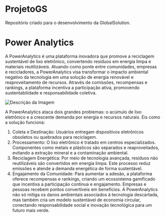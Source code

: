 # ProjetoGS
Repositório criado para o desenvolvimento da GlobalSolution. 

# Power Analytics 
A PowerAnalytics é uma plataforma inovadora que promove a reciclagem sustentável de lixo eletrônico, convertendo resíduos em energia limpa e materiais reutilizáveis. Atuando como ponte entre comunidades, empresas e recicladores, a PowerAnalytics visa transformar o impacto ambiental negativo da tecnologia em uma solução de energia renovável e reaproveitamento de recursos. Através de comissões, recompensas e rankings, a plataforma incentiva a participação ativa, promovendo sustentabilidade e responsabilidade coletiva.

![Descrição da Imagem](/logopa.png)


A PowerAnalytics ataca dois grandes problemas: o acúmulo de lixo eletrônico e a crescente demanda por energia e recursos naturais. Eis como a solução funciona:
1.	Coleta e Destinação: Usuários entregam dispositivos eletrônicos obsoletos ou quebrados para reciclagem.
2.	Processamento: O lixo eletrônico é tratado em centros especializados. Componentes como metais e plásticos são separados e reaproveitados, evitando a extração mineral e a contaminação ambiental.
3.	Reciclagem Energética: Por meio de tecnologia avançada, resíduos não reutilizáveis são convertidos em energia limpa. Este processo reduz emissões e atende a demanda energética de forma sustentável.
4.	Engajamento da Comunidade: Para aumentar a adesão, a plataforma oferece recompensas e rankings, criando um ecossistema gamificado que incentiva a participação contínua e engajamento. Empresas e pessoas recebem pontos convertíveis em benefícios.
A PowerAnalytics não só mitiga os danos ambientais associados à tecnologia descartada, mas também cria um modelo sustentável de economia circular, conectando responsabilidade social e inovação tecnológica para um futuro mais verde.
